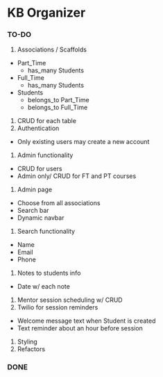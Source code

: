 # KB Organizer

### TO-DO

1. Associations / Scaffolds
  * Part_Time
    * has_many Students
  * Full_Time
    * has_many Students
  * Students
    * belongs_to Part_Time
    * belongs_to Full_Time
1. CRUD for each table
1. Authentication
  * Only existing users may create a new account
1. Admin functionality
  * CRUD for users
  * Admin only/ CRUD for FT and PT courses
1. Admin page
  * Choose from all associations
  * Search bar
  * Dynamic navbar
1. Search functionality
  * Name
  * Email
  * Phone
1. Notes to students info
  * Date w/ each note
1. Mentor session scheduling w/ CRUD
1. Twilio for session reminders
  * Welcome message text when Student is created
  * Text reminder about an hour before session
1. Styling
1. Refactors

### DONE

